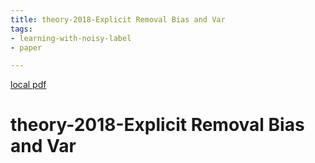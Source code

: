 ```yaml
---
title: theory-2018-Explicit Removal Bias and Var
tags:
- learning-with-noisy-label
- paper

---
```


[local pdf](../../../pdfs/theory-2018-Explicit%20Removal%20Bias%20and%20Var.pdf)

# theory-2018-Explicit Removal Bias and Var

